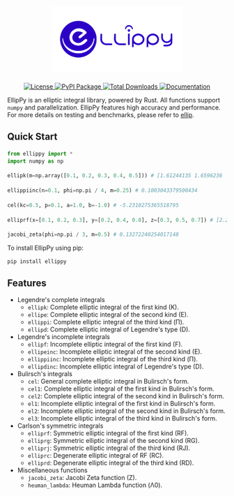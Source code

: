 <h1 align="center">
    <a href="https://github.com/p-sira/ellip/">
        <img src="https://github.com/p-sira/ellippy/blob/main/logo/ellippy-logo.svg?raw=true" alt="EllipPy" width="300">
    </a>
</h1>

<p align="center">
    <a href="https://opensource.org/license/BSD-3-clause">
        <img src="https://img.shields.io/badge/License-BSD--3--Clause-brightgreen.svg" alt="License">
    </a>
    <a href="https://pypi.org/project/ellippy">
        <img src="https://img.shields.io/pypi/v/ellippy?label=pypi%20package" alt="PyPI Package">
    </a>
    <a href="https://pypi.org/project/ellippy">
        <img src="https://pepy.tech/projects/ellippy" alt="Total Downloads">
    </a>
    <a href="https://p-sira.github.io/ellippy">
        <img src="https://img.shields.io/badge/Docs-github.io-blue" alt="Documentation">
    </a>
</p>

EllipPy is an elliptic integral library, powered by Rust. All functions support `numpy` and parallelization. EllipPy features high accuracy and performance. For more details on testing and benchmarks, please refer to [ellip](https://github.com/p-sira/ellip).

## Quick Start

```python
from ellippy import *
import numpy as np

ellipk(m=np.array([0.1, 0.2, 0.3, 0.4, 0.5])) # [1.61244135 1.6596236  1.71388945 1.77751937 1.85407468]

ellippiinc(n=0.1, phi=np.pi / 4, m=0.25) # 0.1003043379500434

cel(kc=0.5, p=0.1, a=1.0, b=-1.0) # -5.2310275365518795

elliprf(x=[0.1, 0.2, 0.3], y=[0.2, 0.4, 0.8], z=[0.3, 0.5, 0.7]) # [2.29880489 1.68455225 1.32157804]

jacobi_zeta(phi=np.pi / 3, m=0.5) # 0.13272240254017148
```

To install EllipPy using pip:

```shell
pip install ellippy
```

## Features
- Legendre's complete integrals
    - `ellipk`: Complete elliptic integral of the first kind (K).
    - `ellipe`: Complete elliptic integral of the second kind (E).
    - `ellippi`: Complete elliptic integral of the third kind (Π).
    - `ellipd`: Complete elliptic integral of Legendre's type (D).
- Legendre's incomplete integrals
    - `ellipf`: Incomplete elliptic integral of the first kind (F).
    - `ellipeinc`: Incomplete elliptic integral of the second kind (E).
    - `ellippiinc`: Incomplete elliptic integral of the third kind (Π).
    - `ellipdinc`: Incomplete elliptic integral of Legendre's type (D).
- Bulirsch's integrals
    - `cel`: General complete elliptic integral in Bulirsch's form.
    - `cel1`: Complete elliptic integral of the first kind in Bulirsch's form.
    - `cel2`: Complete elliptic integral of the second kind in Bulirsch's form.
    - `el1`: Incomplete elliptic integral of the first kind in Bulirsch's form.
    - `el2`: Incomplete elliptic integral of the second kind in Bulirsch's form.
    - `el3`: Incomplete elliptic integral of the third kind in Bulirsch's form.
- Carlson's symmetric integrals
    - `elliprf`: Symmetric elliptic integral of the first kind (RF).
    - `elliprg`: Symmetric elliptic integral of the second kind (RG).
    - `elliprj`: Symmetric elliptic integral of the third kind (RJ).
    - `elliprc`: Degenerate elliptic integral of RF (RC).
    - `elliprd`: Degenerate elliptic integral of the third kind (RD).
- Miscellaneous functions
    - `jacobi_zeta`: Jacobi Zeta function (Z). 
    - `heuman_lambda`: Heuman Lambda function (Λ0).
